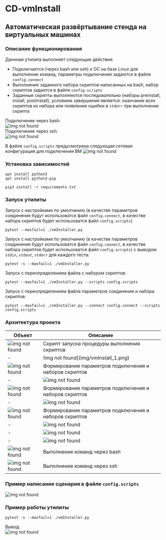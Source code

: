 # CD-vmInstall
## Автоматическая развёртывание стенда на виртуальных машинах

### Описание функционирования

Даннная утилита выполняет следующие действия:  
* Подключается (через bash или ssh) к ОС на базе Linux для выполнение команд, параметры подключения задаются в файле ```config.connect```
* Выполнение заданного набора скриптов написанных на bash, набор скриптов задается в файле ```config.scripts```
* Заданные скрипты выполняются последовательно (наборы preinstall, install, postinstall), условием завершения является: оканчание всех скриптов из набора или появление ошибки в ```stderr``` при выполнение скрипта

Подключение через bash:  
![img not found](img/work_1.png "Подключение через bash")  
Подключение через ssh:  
![img not found](img/work_2.png "Подключение через ssh")  

В файле ```config.scripts``` предусмотрена следующая сетевая конфигурация для подключения ВМ 
![img not found](img/network.png "Сетевая настройка")  

### Установка зависимостей
```
apt install python3
apt install python3-pip

pip3 install -r requirements.txt
```

### Запуск утилиты

Запуск с настройками по умолчанию (в качестве параметров соединения будут использоватся файл ```config.connect```, в качестве набора скриптов будет использоватся файл ```config.scripts```)
```
pytest --maxfail=1 ./vmInstaller.py
```
Запуск с настройками по умолчанию (в качестве параметров соединения будут использоватся файл ```config.connect```, в качестве набора скриптов будет использоватся файл ```config.scripts```) с выводом ```stdin```, ```stdout```, ```stderr``` для каждого теста:
```
pytest -s --maxfail=1 ./vmInstaller.py
```
Запуск с переопределением файла с набором скриптов:
```
pytest --maxfail=1 ./vmInstaller.py --scripts config.scripts
```
Запуск с переопределением файла параметров соединения и набора скриптов:
```
pytest --maxfail=1 ./vmInstaller.py --connect config.connect --scripts config.scripts
```

### Архитектура проекта

| Объект | Описание |
| - | - |
| ![img not found](img/ico_vmInstall.png) | Скрипт запуска процедуры выполнения скриптов |
| - | !img not found](img/vmInstall_1.png) |
| ![img not found](img/ico_conftest.png) | Формирование параметров подключения и наборов скриптов |
| - | ![img not found](img/conftest_1.png) |
| ![img not found](img/ico_config_connect.png) | Формирование параметров подключения и наборов скриптов |
| - | ![img not found](img/config_connect_1.png) |
| ![img not found](img/ico_config_scripts.png) | Формирование параметров подключения и наборов скриптов |
| - | ![img not found](img/config_scripts_1.png) |
| - | ![img not found](img/config_scripts_2.png) |
| - | ![img not found](img/config_scripts_3.png) |
| ![img not found](img/ico_lib_bash.png) | Выполнение команд через bash |
| ![img not found](img/ico_lib_ssh.png) | Выполнение команд через ssh |

### Пример написание сценария в файле ```config.scripts```

![img not found](img/cmd_example.png)

### Пример работы утилиты
```
pytest -s --maxfail=1 ./vmInstaller.py
```
Вывод:  
![img not found](img/std_example.png)
